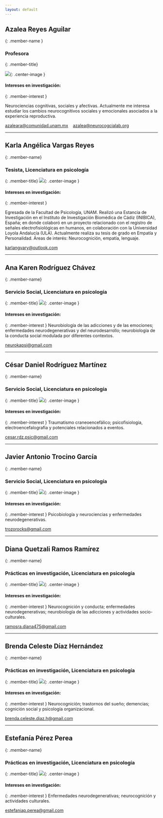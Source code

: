 ```yaml
---
layout: default
---
```



## Azalea Reyes Aguilar
{: .member-name }
### Profesora
{: .member-title}

![](aza2.jpg){: .center-image }

#### Intereses en investigación:
{: .member-interest }

Neurociencias cognitivas, sociales y afectivas. Actualmente me interesa estudiar los cambios neurocognitivos sociales y
emocionales asociados a la experiencia reproductiva.

<i class="fas fa-envelope"></i> <azaleara@comunidad.unam.mx>    &nbsp;&nbsp; <i class="fas fa-envelope"></i> <azalea@neurocogcialab.org>


[<i class="fab fa-twitter-square fa-2x"></i>](https://twitter.com/azaleareyaguila)
[<i class="fab fa-github fa-2x"></i>](https://github.com/azaleara)
[<i class="fab fa-linkedin fa-2x"></i>](https://www.linkedin.com/in/azalea-reyes-aguilar-5a328b70)
[<i class="fab fa-researchgate fa-2x"></i>](https://www.researchgate.net/profile/Azalea_Reyes_Aguilar)

**********

## Karla Angélica Vargas Reyes
{: .member-name}
### Tesista, Licenciatura en psicología
{: .member-title}
![](karla.jpg){: .center-image }

#### Intereses en investigación:
{: .member-interest }

Egresada de la Facultad de Psicología, UNAM. Realizó una Estancia de Investigación en el Instituto de Investigación Biomédica de Cádiz (INIBICA), España; en donde colaboró en un proyecto relacionado con el registro de señales electrofisiológicas en humanos, en colaboración con la Universidad Loyola Andalucía (ULA). Actualmente realiza su tesis de grado en Empatía y Personalidad. Áreas de interés: Neurocognición, empatía, lenguaje.

<i class="fas fa-envelope"></i> <karlangvary@outlook.com>

**********

## Ana Karen Rodríguez Chávez
{: .member-name}
### Servicio Social, Licenciatura en psicología
{: .member-title}
![](karen.jpg){: .center-image }

#### Intereses en investigación:
{: .member-interest }
Neurobiología de las adicciones y de las emociones; enfermedades neurodegenerativas y del neurodesarrollo; neurobiología de la conducta social modulada por diferentes contextos.

<i class="fas fa-envelope"></i> <neurokapsi@gmail.com>

**********

## César Daniel Rodríguez Martínez
{: .member-name}
### Servicio Social, Licenciatura en psicología
{: .member-title}
![](cesar.jpg){: .center-image }

#### Intereses en investigación:
{: .member-interest }
Traumatismo craneoencefálico; psicofisiologia, electroencefalografia y potenciales relacionados a eventos.

<i class="fas fa-envelope"></i> <cesar.rdz.psic@gmail.com>

**********

## Javier Antonio Trocino García
{: .member-name}
### Servicio Social, Licenciatura en psicología
{: .member-title}
![](javier.jpg){: .center-image }

#### Intereses en investigación:
{: .member-interest }
Psicobiología y neurociencias y enfermedades neurodegenerativas.

<i class="fas fa-envelope"></i> <trozorocks@gmail.com>

**********

## Diana Quetzali Ramos Ramírez
{: .member-name}
### Prácticas en investigación, Licenciatura en psicología
{: .member-title}
![](diana.jpg){: .center-image }

#### Intereses en investigación:
{: .member-interest }
Neurocognición y conducta; enfermedades neurodegenerativas; neurobiología de las adicciones y actividades socio-culturales.

<i class="fas fa-envelope"></i> <ramosra.diana475@gmail.com>

**********

## Brenda Celeste Díaz Hernández
{: .member-name}
### Prácticas en investigación, Licenciatura en psicología
{: .member-title}
![](celeste.jpg){: .center-image }

#### Intereses en investigación:
{: .member-interest }
Neurocognición; trastornos del sueño; demencias; cognición social y psicología organizacional.

<i class="fas fa-envelope"></i> <brenda.celeste.diaz.h@gmail.com>

**********

## Estefanía Pérez Perea
{: .member-name}
### Prácticas en investigación, Licenciatura en psicología
{: .member-title}
![](estefania.jpg){: .center-image }

#### Intereses en investigación:
{: .member-interest }
Enfermedades neurodegenerativas; neurocognición y actividades culturales.

<i class="fas fa-envelope"></i> <estefaniap.perea@gmail.com>
